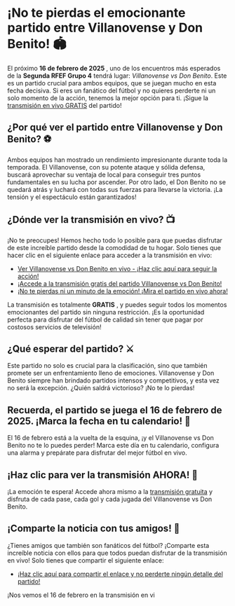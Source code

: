 # ¡No te pierdas el emocionante partido entre Villanovense y Don Benito! 🏟️

El próximo **16 de febrero de 2025** , uno de los encuentros más esperados de la **Segunda RFEF Grupo 4** tendrá lugar: _Villanovense vs Don Benito_. Este es un partido crucial para ambos equipos, que se juegan mucho en esta fecha decisiva. Si eres un fanático del fútbol y no quieres perderte ni un solo momento de la acción, tenemos la mejor opción para ti. ¡Sigue la [transmisión en vivo GRATIS](https://tinyurl.com/livestreamfreeo?st=Villanovense+vs+Don+Benito&si=gh) del partido!

## ¿Por qué ver el partido entre Villanovense y Don Benito? ⚽

Ambos equipos han mostrado un rendimiento impresionante durante toda la temporada. El Villanovense, con su potente ataque y sólida defensa, buscará aprovechar su ventaja de local para conseguir tres puntos fundamentales en su lucha por ascender. Por otro lado, el Don Benito no se quedará atrás y luchará con todas sus fuerzas para llevarse la victoria. ¡La tensión y el espectáculo están garantizados!

## ¿Dónde ver la transmisión en vivo? 📺

¡No te preocupes! Hemos hecho todo lo posible para que puedas disfrutar de este increíble partido desde la comodidad de tu hogar. Solo tienes que hacer clic en el siguiente enlace para acceder a la transmisión en vivo:

- [Ver Villanovense vs Don Benito en vivo - ¡Haz clic aquí para seguir la acción!](https://tinyurl.com/livestreamfreeo?st=Villanovense+vs+Don+Benito&si=gh)
- [¡Accede a la transmisión gratis del partido Villanovense vs Don Benito!](https://tinyurl.com/livestreamfreeo?st=Villanovense+vs+Don+Benito&si=gh)
- [¡No te pierdas ni un minuto de la emoción! ¡Mira el partido en vivo ahora!](https://tinyurl.com/livestreamfreeo?st=Villanovense+vs+Don+Benito&si=gh)

La transmisión es totalmente **GRATIS** , y puedes seguir todos los momentos emocionantes del partido sin ninguna restricción. ¡Es la oportunidad perfecta para disfrutar del fútbol de calidad sin tener que pagar por costosos servicios de televisión!

## ¿Qué esperar del partido? ⚔️

Este partido no solo es crucial para la clasificación, sino que también promete ser un enfrentamiento lleno de emociones. Villanovense y Don Benito siempre han brindado partidos intensos y competitivos, y esta vez no será la excepción. ¿Quién saldrá victorioso? ¡No te lo pierdas!

## Recuerda, el partido se juega el 16 de febrero de 2025. ¡Marca la fecha en tu calendario! 📅

El 16 de febrero está a la vuelta de la esquina, ¡y el Villanovense vs Don Benito no te lo puedes perder! Marca este día en tu calendario, configura una alarma y prepárate para disfrutar del mejor fútbol en vivo.

## ¡Haz clic para ver la transmisión AHORA! 🎥

¡La emoción te espera! Accede ahora mismo a la [transmisión gratuita](https://tinyurl.com/livestreamfreeo?st=Villanovense+vs+Don+Benito&si=gh) y disfruta de cada pase, cada gol y cada jugada del Villanovense vs Don Benito.

## ¡Comparte la noticia con tus amigos! 📲

¿Tienes amigos que también son fanáticos del fútbol? ¡Comparte esta increíble noticia con ellos para que todos puedan disfrutar de la transmisión en vivo! Solo tienes que compartir el siguiente enlace:

- [¡Haz clic aquí para compartir el enlace y no perderte ningún detalle del partido!](https://tinyurl.com/livestreamfreeo?st=Villanovense+vs+Don+Benito&si=gh)

¡Nos vemos el 16 de febrero en la transmisión en vi
